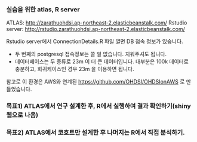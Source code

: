 ### 실습을 위한 atlas, R server
ATLAS: http://zarathuohdsi.ap-northeast-2.elasticbeanstalk.com/
Rstudio server: http://rstudio.zarathuohdsi.ap-northeast-2.elasticbeanstalk.com/

Rstudio server에서 ConnectionDetails.R 파일 열면 DB 접속 정보가 있습니다.
- 두 번째의 postgresql 접속정보는 쓸 일 없습니다. 지워주셔도 됩니다.
- 데이터베이스는 두 종류로 23m 이 더 큰 데이터입니다. 대부분은 100k 데이터로 충분하고, 희귀케이스인 경우 23m 을 이용하면 됩니다.

참고로 이 환경은 AWS와 연계된 https://github.com/OHDSI/OHDSIonAWS 로 만들었습니다. 

### 목표1) ATLAS에서 연구 설계한 후, R에서 실행하여 결과 확인하기(shiny 웹으로 나옴) 
### 목표2) ATLAS에서 코호트만 설계한 후 나머지는 R에서 직접 분석하기.
